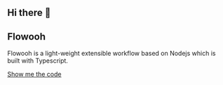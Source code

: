 ## Hi there 👋

## Flowooh

Flowooh is a light-weight extensible workflow based on Nodejs which is built with Typescript.

[Show me the code](https://github.com/flowooh/flowooh)
